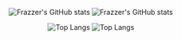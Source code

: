 <div style="text-align: center">

<!--- Stats Card --->
![Frazzer's GitHub stats](https://github-readme-stats.vercel.app/api?username=frazzer951&show_icons=true&theme=dark#gh-dark-mode-only)
![Frazzer's GitHub stats](https://github-readme-stats.vercel.app/api?username=frazzer951&show_icons=true&theme=default#gh-light-mode-only)

<!--- Top Languages --->
![Top Langs](https://github-readme-stats.vercel.app/api/top-langs/?username=frazzer951&layout=compact&theme=dark#gh-dark-mode-only)
![Top Langs](https://github-readme-stats.vercel.app/api/top-langs/?username=frazzer951&layout=compact&theme=default#gh-light-mode-only)

</div>
